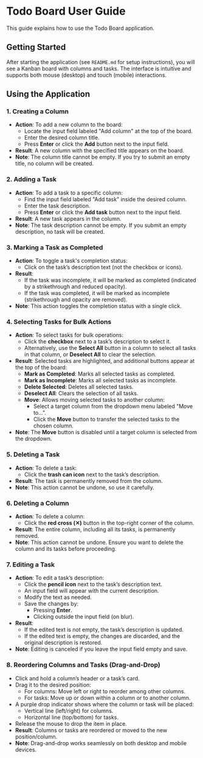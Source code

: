 # Todo Board User Guide

This guide explains how to use the Todo Board application.

## Getting Started

After starting the application (see `README.md` for setup instructions), you will see a Kanban board with columns and tasks. The interface is intuitive and supports both mouse (desktop) and touch (mobile) interactions.

## Using the Application

### 1. Creating a Column

- **Action**: To add a new column to the board:
  - Locate the input field labeled "Add column" at the top of the board.
  - Enter the desired column title.
  - Press **Enter** or click the **Add** button next to the input field.
- **Result**: A new column with the specified title appears on the board.
- **Note**: The column title cannot be empty. If you try to submit an empty title, no column will be created.

### 2. Adding a Task

- **Action**: To add a task to a specific column:
  - Find the input field labeled "Add task" inside the desired column.
  - Enter the task description.
  - Press **Enter** or click the **Add task** button next to the input field.
- **Result**: A new task appears in the column.
- **Note**: The task description cannot be empty. If you submit an empty description, no task will be created.

### 3. Marking a Task as Completed

- **Action**: To toggle a task's completion status:
  - Click on the task’s description text (not the checkbox or icons).
- **Result**:
  - If the task was incomplete, it will be marked as completed (indicated by a strikethrough and reduced opacity).
  - If the task was completed, it will be marked as incomplete (strikethrough and opacity are removed).
- **Note**: This action toggles the completion status with a single click.

### 4. Selecting Tasks for Bulk Actions

- **Action**: To select tasks for bulk operations:
  - Click the **checkbox** next to a task’s description to select it.
  - Alternatively, use the **Select All** button in a column to select all tasks in that column, or **Deselect All** to clear the selection.
- **Result**: Selected tasks are highlighted, and additional buttons appear at the top of the board:
  - **Mark as Completed**: Marks all selected tasks as completed.
  - **Mark as Incomplete**: Marks all selected tasks as incomplete.
  - **Delete Selected**: Deletes all selected tasks.
  - **Deselect All**: Clears the selection of all tasks.
  - **Move**: Allows moving selected tasks to another column:
    - Select a target column from the dropdown menu labeled "Move to...".
    - Click the **Move** button to transfer the selected tasks to the chosen column.
- **Note**: The **Move** button is disabled until a target column is selected from the dropdown.

### 5. Deleting a Task

- **Action**: To delete a task:
  - Click the **trash can icon** next to the task’s description.
- **Result**: The task is permanently removed from the column.
- **Note**: This action cannot be undone, so use it carefully.

### 6. Deleting a Column

- **Action**: To delete a column:
  - Click the **red cross (✕)** button in the top-right corner of the column.
- **Result**: The entire column, including all its tasks, is permanently removed.
- **Note**: This action cannot be undone. Ensure you want to delete the column and its tasks before proceeding.

### 7. Editing a Task

- **Action**: To edit a task’s description:
  - Click the **pencil icon** next to the task’s description text.
  - An input field will appear with the current description.
  - Modify the text as needed.
  - Save the changes by:
    - Pressing **Enter**.
    - Clicking outside the input field (on blur).
- **Result**:
  - If the edited text is not empty, the task’s description is updated.
  - If the edited text is empty, the changes are discarded, and the original description is restored.
- **Note**: Editing is canceled if you leave the input field empty and save.

### 8. Reordering Columns and Tasks (Drag-and-Drop)

- Click and hold a column’s header or a task’s card.
- Drag it to the desired position:
  - For columns: Move left or right to reorder among other columns.
  - For tasks: Move up or down within a column or to another column.
- A purple drop indicator shows where the column or task will be placed:
  - Vertical line (left/right) for columns.
  - Horizontal line (top/bottom) for tasks.
- Release the mouse to drop the item in place.
- **Result**: Columns or tasks are reordered or moved to the new position/column.
- **Note**: Drag-and-drop works seamlessly on both desktop and mobile devices.
